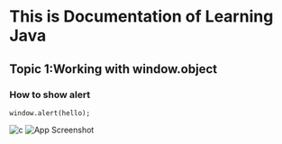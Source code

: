 # This is Documentation of Learning Java
## Topic 1:Working with window.object
### How to show alert

~~~
window.alert(hello);
~~~

![c](https://user-images.githubusercontent.com/95132186/143727980-391b4b87-17b4-4ea9-8ee5-17d2f2d3cf34.png)
![App Screenshot](https://i.imgur.com/rhmprVE.png)
